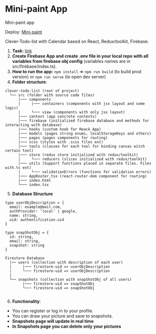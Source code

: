 # Mini-paint App

Mini-paint app

Deploy: [Mini-paint](https://startling-fairy-f0270e.netlify.app)

Clever-Todo-list with Calendar based on React, Redux/toolkit, Firebase.

1. **Task:** [link](https://drive.google.com/file/d/18I1PxOxZn2lwm__YeOtMNoWeiXygKwwN/view)
2. **Create Firebase App and create .env file in your local repo with all variables from firebase obj config** (variables names are in src/firebase/index.ts).
3. **How to run the app:** `npm install` => `npm run build` (to build prod version) or `npm run serve` (to open dev server)
4. **Folder structure**:

```
clever-todo-list (root of project)
  └── src (folder with source code files)
      |─── components
      |     |─── containers (components with jsx layout and some logic)
      |     └─── view (components with only jsx layout)
      |─── context (app concrete contexts)
      |─── firebase (initialized firebase database and methods for interacting with database)
      |─── hooks (custom hook for Reack App)
      |─── models (pages string enums, localStorageKeys and others)
      |─── pages (pages components for routing)
      |─── scss (styles with .scss files ext)
      |─── tools (classes for each tool for binding canvas witch certain tool)
      |─── store (redux store initialized with redux/toolkit)
      |     └─── reducers (slices initialized with redux/toolkit)
      |─── utils (Support functions placed in separate files. Files with.ts ext)
      |     └─── validationErrors (functions for validation errors)
      |─── AppRouter.tsx (react-router-dom component for routing)
      |─── index.html
      └─── index.tsx
```
5. **Database Structure** 

```
type userObjDescription = {
  email: example@mail.com,
  authProvider: 'local' | google,
  name: string,
  uid: authentification.uid
}

type snapShotObj = {
  id: string,
  email: string,
  snapshot: string
}

```

```
Firestore Database
  |── users (collection with description of each user)
  |     |─── firestore-uid => userObjDescription
  |     └─── firestore-uid => userObjDescription
  |
  └── snapshots (collection with snapShotObj of all users)
        |─── firestore-uid => snapShotObj
        └─── firestore-uid => snapShotObj
  

```
6. **Functionality**:

- You can register or log in to your profile.
- You can draw your picture and save to snapshots.
- **Snapshots page will update in real time**
- **In Snapshots page you can delete only your pictures**
